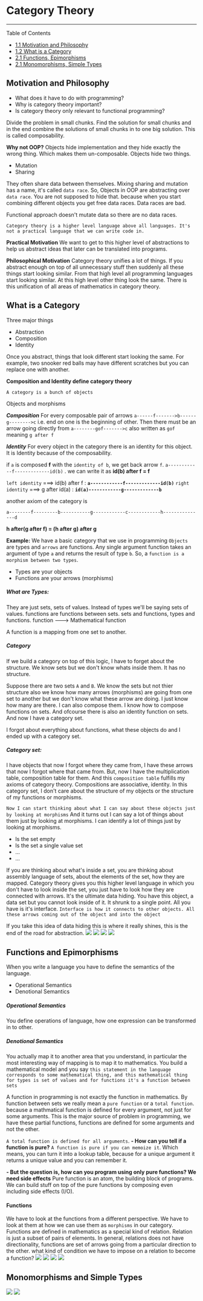 # Category Theory

---

Table of Contents

- [1.1 Motivation and Philosophy](#motivation-and-philosophy)
- [1.2 What is a Category](#what-is-a-category)
- [2.1 Functions, Epimorphisms](#functions-and-epimorphisms)
- [2.1 Monomorphisms, Simple Types](#monomorphisms-and-simple-types)

## Motivation and Philosophy

- What does it have to do with programming?
- Why is category theory important?
- Is category theory only relevant to functional programming?

Divide the problem in small chunks. Find the solution for small chunks and in the end combine the solutions of small chunks in to one big solution. This is called composability.

**Why not OOP?**
Objects hide implementation and they hide exactly the wrong thing. Which makes them un-composable.
Objects hide two things.

- Mutation
- Sharing

They often share data between themselves. Mixing sharing and mutation has a name, it's called `data race`.
So, Objects in OOP are abstracting over `data race`. You are not supposed to hide that. because when you start combining different objects you get free data races. Data races are bad.

Functional approach doesn't mutate data so there are no data races.

`Category theory is a higher level language above all languages. It's not a practical language that we can write code in.`

**Practical Motivation**
We want to get to this higher level of abstractions to help us abstract ideas that later can be translated into programs.

**Philosophical Motivation**
Category theory unifies a lot of things. If you abstract enough on top of all unnecessary stuff then suddenly all these things start looking similar. From that high level all programming languages start looking similar.
At this high level other thing look the same. There is this unification of all areas of mathematics in category theory.

## What is a Category

Three major things

- Abstraction
- Composition
- Identity

Once you abstract, things that look different start looking the same.
For example, two snooker red balls may have different scratches but you can replace one with another.

**Composition and Identity define category theory**

`A category is a bunch of objects`

Objects and morphisms

**_Composition_**
For every composable pair of arrows `a------f------->b------g-------->c` i.e. end on one is the beginning of other.
Then there must be an arrow going directly from `a--------gof------->c` also written as `gof` meaning `g after f`

**_Identity_**
For every object in the category there is an identity for this object.
It is Identity because of the composability.

if `a` is composed **f** with the `identity of b`, we get back arrow `f`.
`a------------f-------------id(b)` .
we can write it as **id(b) after f = f**

`left identity` ===> id(b) after f : **`a------------f-------------id(b)`**
`right identity` ===> g after id(a) : **`id(a)------------g-------------b`**

another axiom of the category is

`a--------f---------b-----------g------------c------------h---------------d`

**h after(g after f) = (h after g) after g**

**Example:**
We have a basic category that we use in programming
`Objects` are types and `arrows` are functions.
Any single argument function takes an argument of type `a` and returns the result of type `b`.
So, a `function is a morphism between two types`.

- Types are your objects
- Functions are your arrows (morphisms)

##### What are Types:

They are just sets, sets of values. Instead of types we'll be saying sets of values. functions are functions between sets. sets and functions, types and functions.
function ---> Mathematical function

A function is a mapping from one set to another.

##### Category

If we build a category on top of this logic, I have to forget about the structure.
We know sets but we don't know whats inside them. It has no structure.

Suppose there are two sets `A` and `B`. We know the sets but not thier structure also we know how many arrows (morphisms) are going from one set to another but we don't know what these arrow are doing. I just know how many are there. I can also compose them. I know how to compose functions on sets. And ofcourse there is also an identity function on sets. And now I have a category set.

I forgot about everything about functions, what these objects do and I ended up with a category set.

##### Category set:

I have objects that now I forgot where they came from, I have these arrows that now I forgot where that came from. But, now I have the multiplication table, composition table for them. And this `composition table` fulfills my axioms of category theory.
Compositions are associative, identity.
In this category set, I don't care about the structure of my objects or the structure of my functions or morphisms.

`Now I can start thinking about what I can say about these objects just by looking at morphisms`
And it turns out I can say a lot of things about them just by looking at morphisms.
I can identify a lot of things just by looking at morphisms.

- Is the set empty
- Is the set a single value set
- ...
- ...

If you are thinking about what's inside a set, you are thinking about assembly language of sets, about the elements of the set, how they are mapped. Category theory gives you this higher level language in which you don't have to look inside the set, you just have to look how they are connected with arrows. It's the ultimate data hiding. You have this object, a data set but you cannot look inside of it. It shrunk to a single point. All you have is it's interface.
`Interface is how it connects to other objects. All these arrows coming out of the object and into the object`

If you take this idea of data hiding this is where it really shines, this is the end of the road for abstraction.
![](https://lh3.googleusercontent.com/Ge1s-ZmLRuNZT9GLcKpvrRF0BkrtGaMXhDNFoy9BgxvJ2z7P9SzGawXVw6aJ3ZEw7LSSaen6TNlb2WZVEQ9rRubiFMD-B1BPzDIsgEOZAGMMv0E2sujPmfhgwXmexAOaI-5yxwEeQIJ79QOppTAmLAepTdl1NL_ZPo8RogfjJEqE2neumijCCjYV0epoc1RQ4WlFvHMgLzMuFFiGAC8OW6glZpgYqPMRNQ60D4pqvga-F9baPC4sGQCrCCpOWwAB55AdraM1eWrp0jVBqL2UZpEtPoP2k7fKnUttq5AHiLQs31sDFp4mkEJaJnxylsZZ3_Jhiga8QpS4XgI293jHfavYq2VPURXpDS7KF0ms_TcI4oNqkteVDejskQbJT5bxLnykAWVOTKNPbS4DupOqrpO65oDbbsKQ3ATC0ni9usAOSiiG4soo_LQGDIGbcZHrci0ryJItTzWnY8H4_BfllmXO0phv1AAOBOvntvv6dNuIo_sJwfToL8lvs89ZMvKZIhpc8Av3Mo1XyWT7Qd5eNyj-bY4YOry3rhVZa4LM2nrlfL78kHK6B1-beycIKUi1gW2J_xMPKEBUhOVJ052aTADo5lZT9a1cOkD0_mx0S5TniEILTQ1QnYFnaiYEWoWOu7achtOf_Pru8zKGOrixrZw=w1372-h1832-no)
![](https://lh3.googleusercontent.com/J-prFq5tTD7I-enuCDY-ZBi9w_DD2YMG76uo561HsNwZcPM9Zm0FKV60i5AWJe90TIIklQg1No2J9bwttHfVZAJ_70B9twBN2sRqwqvzheHE048axBPOxdXMZefKB387BoM1bjpoxzmqWFAfbtq0jc59MurT040myUQ1Kur0SUd_B7wgPnIjDzqNgqJaJjA_UkaYcI6C6KZcx4pcp2Lvby26b-0pCoJbexekDU7pNvp_7HKMEHXY7kcKtIlFMfCnz6U87-sEqRBwBTE2gCAgIAIhQ3GxqxoGh9F4WkjH66_8vYgmWccg8PccN6nhoHCqlDjeB-D4WkkADcLlGq_dtYfRUskkFcvDaMChryn8X8gqIa3j4c9Ri_nGfnKDPjtItIXcAU8VpN7CiN5jGqLZ3U4EyMDASdtJaV7Uk-SuEuwZUttUhE_FUpDdYoZxJoHZX_ePn0vQVEtWMumC964qOwDKHWlZw7ias58xhg8a6F7QJiB1SOph6HH3PmBKEWaZnJ4Z8PZNcplHjYZhygUqS5Bh_8z-3cDIywUs8c4XrBdnNOGcLXau8qqZoReb7kmaaTGFMb-Vmw2c-rJO-B0PNtyhTv7OsRXRASGgfu5oNd2SEyRWaXC8OQYhB98PCDyxIY2AxbGSngk3zkobQH7Epn8=w1672-h1832-no)
![](https://lh3.googleusercontent.com/vbAOXTdrSkHCXzrZj3uJfcmnjCWSXywYEJLRYFWu-VD0dhdPhTwcc2SgYOLCISInSnIezuwIA6-ddX4iXB1AEJL7ZoNjDZKaHmSZsFze5b30LKnjydi2tFhlYtQ3Z-q2PpIwgEuU85nbtzXuV-6LTSm0SSPr5LBVUaD5GyVPha6qj6BXOVR_YDT-Wwk1565cBPQm4SxiTCPBsAEwbctDEgTANxO6V2ooq4Q5XCMInkaIURV6AK7LQrNLaT3pA9vnetXIdhtmkm8JRNuKHpFU-KTiTZ7it-K_2FmZT2-HdTSRl_VT9USPVOBzsUUsdWcoJe_qxOLPfVJTOh5f0zdXoA1MnpTH7gQLILbtg0WCXxyzImuhIur2SdG9JRwjrVfPwZpu_Kz1sFYM4s2GUrw9WH4xbnbvQhJkCLLiUoEF58y1pvTpYHXnFVREPmwbp34EOvWi2h0eCoxbGEw0MrW5vXUZKWlUZcTT-NyfBWaLDzHI8R6r_qsBueOkbL29jLuY9xm5bWFAqEt7Q7OPI8MUeJbM-g7W2P2V-osjTcVw-S24nLfYTd2D1_thguiY_1pvbzo6GDVQck40PmxI94M9JCQ903IuO8g3-Vb61SToiP341vn4JpW98OkfECEumzuRBH_hAQss8Nwa-Q3XxtnKFnc=w1396-h1832-no)
![](https://lh3.googleusercontent.com/b8pWrimkP9A6iOedKNk1RPyBxV-yWhyI_5_exVMl_CLqHk0Ub_r5Oli57rlb8ULRE3PthUamhhR0tmxZhCinweHNFqJ3Ysq736MSzKf5Z_1IYu_VyGdt-R8_Vwe5pibNUdOw7BePgJkwwRWPyW4DeNXCOV_dtFHskKP-Jr50Plo_Ziw6Gx8eewvoifwP0UT4XaUxV72Rx5kuiemn-I_7q6aTXLwxw5yO7QNZGZjilWXIBvJpUhd4mKen6EUE5xJN-Snbn8vXGoWkdPlXOgB2GcxTtA3oK-vrpkLcdzYqfA39CBBqvim1zfl9ESaNuOGTMfweP0IRhbB9IOoNAwKc_PucbFDkBJDKmTYtb3B28AFqOpNoCTxZr6q1FgWpjieia59wjbUV8ebaAAyIu4fK7zYuWCxXz8nGjNrv87FlhwZkBxbhJ_EnrbMOIX0fsyIV1dEFbvrZWHSvLoA681Re8Jfb34tRgLnwLv9a0P5Fu6AIwUaKyNHGlpoLKvryOA8J9N66GsSg51uWodtTiFzQQgB8B0i-VARN7VQineBK3gGnOdknmVLwBPY4Wj1u26y0REnRqf97nhEtlxiP1_ik6QMHKMGaVFHwAfX_L2oVHSxCQ5eGfwx4ryC-4GxRIx7aulR59l0SFQyskJbMw8JAaf4=w2584-h760-no)

## Functions and Epimorphisms

When you write a language you have to define the semantics of the language.

- Operational Semantics
- Denotional Semantics

##### Operational Semantics

You define operations of language, how one expression can be transformed in to other.

##### Denotional Semantics

You actually map it to another area that you understand, in particular the most interesting way of mapping is to map it to mathematics. You build a mathematical model and you say `this statement in the language corresponds to some mathematical thing, and this mathematical thing for types is set of values and for functions it's a function between sets`

A function in programming is not exactly the function in mathematics. By function between sets we really mean a `pure function` or a `total function`. because a mathmatical function is defined for every argument, not just for some arguments. This is the major source of problem in programming, we have these partial functions, functions are defined for some arguments and not the other.

`A total function is defined for all arguments`.
**- How can you tell if a function is pure?**
`A function is pure if you can memoize it`. Which means, you can turn it into a lookup table, because for a unique argument it returns a unique value and you can remember it.

**- But the question is, how can you program using only pure functions? We need side effects**
Pure function is an atom, the building block of programs. We can build stuff on top of the pure functions by composing even including side effects (I/O).

#### Functions

We have to look at the functions from a different perspective. We have to look at them at how we can use them as `morphisms` in our category.
Functions are defined in mathematics as a special kind of relation.
Relation is just a subset of pairs of elements. In general, relations does not have directionality, functions are set of arrows going from a particular direction to the other.
what kind of condition we have to impose on a relation to become a function?
![](https://lh3.googleusercontent.com/jJvzE65oD9ktqeTFfkn74jDh4p5_UZ22-KLkrMNxdv712bMu3UGGGEGsObzMdSZ4T4PBFqrsDA9RLzoVnwbcW9th8kFVYhc0l0JMyh-u7urU887luWlHn285YxA_rkSU9YwCfxqxxBZ7RoaxobDRauHTVpAYj1YCJLQM-1q_CjSOx7Lj1jbtVoH8trC6cKi4hKik8OPEoWISGYqaN7WemxGsWqMnl7Wy5_FzMpgFySAKI-HSF9LqKCXiJIaHwGc9NNw_hoIgX63dKbptQmFdZ1WxoLzzyWvui_ThmqTflUBhCfTsgrYrp7ulhbZDV4CAgGPkPK-rg5Xv-g_7nLZMY9ZAhN7TUpwaKkaJfRtdpdc_VDV_UqhuP1G3cEP33Iijcw1BQ4i_awt4nFPBR1kFsT9pP73N7HxWIYFHAMAVznXq8Ht86Q8_5SYzZbpaGRshpX5GBaVePT_kQVJ5nFFEidauddwLfneKsdXmImPcbXll0tNG37OUaIskFND4KcrWWqBnbM-k0lu2ERs89jVhPpyZoe2DzaSD0fBystCVl_AuQDjVR2Csz1Jb149LjrIJF-42Jkr5chqsZoX5JbI92MJkJSDu1InJQ4lPw5WGTQzW-paXlZ5eCQiwJAfTc7Yn7eQTyITFUo63WNSODi715VA=w1812-h1834-no)
![](https://lh3.googleusercontent.com/0-fuWBUmZEw_YXH1W8gyaTqX2uK9LSU0-_srVc2kVYMQpSordNBebVlIqHQvJt8sDXStUh9QCNG8ZKBUkNIrbwPdabsr_cHFkQTXn5Enryd-L5WstxYpSUnyYJWte5d8SpjWMJi5KAAw6E3GN80f895uPH50UorkmVsLd7CdKvWuqmluLXmklw3MUkHB_N0J0pHhp9FzsvfCWg0PpVAnd9Gch_XohRUARjIIU9goH6Cr6_fY7TxGZuvW7ZlvsPyUFu6Vjv1HexGGY5HSP0z4MppHFinW57We8K3qYL1SAWq7fsWhbSQB8-zwT6SYSwdVfOqsoC0DtVlcXUQebxJmcWClA-vnq6f8-XZjB8J6clgSyPUMlKXa6CADeeF68bkT9AU4Y10kyqAUkDNiKOYrWjCDdzWjucm6aZGrceg5eF8CALFrtJqgadDBenYJMy69m8Rot9WSOptHBB4iscthKnp_Zaf6QZWsScgRwx8qEBZUXxOZMEafzTw_4U9TY7k0z6WHwFckwkE4Vc_8MpRtwHh74mU9JZoYMdBiCRnVYmDltO6NQBvM7GuQTq3rJpytWfMJnH_32ixyL0I3HLx-9F3SPt85_ILMuFXEYCTc4HT6bTkXHs6CLUDH65YNLb2LVeOvDD1S69HW_32prZdZUXw=w1542-h1832-no)
![](https://lh3.googleusercontent.com/HExUOTo_hemxnfqcp6gA5N1vZn4ej2tK0ewkIG8Ujg_tJunlN7gerUf_aPDR04RlTozf31pcFUsShoNBqVuw3JqWSYvSI_DCEBviQ2VF3eraNxQPCau8JdpA52AkuZeeu9aS4HIn5Jg-lhbQpE2dltjnCGLEiKdOAxm3v7_QdZRdq6tlY86VH3Xo_dWxwt4jJPrBMiFxib8tXCc0CthSUGfqWPbY-gGF5d8dvZG_nfeZ-ChsbSnPI431ts3s54urYESkfmpDxlNJebxb2aDg_nGsHBTGFj0_bPKZFRJIbg3ahZhruT3JFenKbeqk5MNv2eaPVGFJeq_vwkSzIIRrJpCXJ_1o8o_UOxuIzMYD_t0bT0f20oq1hwfdDxNMRivyklQBsUh7owZqcK0ZSUh8Zdp33R9LdZI_xp4BfEBDRvCNHOUyMrL-unfatnVdbjFxXWMZRYUmt-h-NsHNCJaLksI-fAl_M86WZV4K7fp_-yh5aSS8TPe7xtslQ91_R1e8o8AFTq7FKm3CiQ9Ce5ZjQM-uIdCXQuNBlAmmRgcSjGTlmL7jTqOrfhD7sAXlwjIS9Tbwq9VbXQ9HnrACaX7yO9MesR00OSGNVrc2cqiqBzdkPScgDQKY-eMO1-9dANsATFfkht-C1eu6Yf9Z4sXb7Kc=w1674-h1832-no)
![](https://lh3.googleusercontent.com/EXKiyfOcfE5cMtsSL1kXfluOoi9Dv98Iw10LhOQWAeXNXoaeqROIPgtapXefHsPJpE49rEjJCEvNBTQJ95w9MB8SSmfJapjps9-gRIbaIW66O1rq9ppUVUZE3Vr7IWp3L1i8qSg-RVaERC8NH43TmnuOltl9tDySisT52dXxROn1eUn--LocnFuGn0j5LT3Am0Hj6nmqmVSd9yvufHGmnPJX6IisbYDQ3RigdViTBrNS5pAbVxIvTENZYqSOiV1e0c_p4QxwxIuLcprV7lyFUQUcDmLWrCHfKFmw0djOvYMVa2qQptkjGSdAC8Q8ENX3q7wpTQb3_UJtBIOYLLkkKT-XZThcuELLqzn3O9fkc9XO0xMwN3abJTOXCe82-fhjqy3efC0GzSw1t8Te8-2fvLDG9tINccZEfG1lY6m2eW1dVkbvYZjwEMJ1oHQMvt_iTRyYF-ERYQ5RU1Ym1Pu8YBTlkvQGGY8UR0VkcKcygkOLQlhbx363DYF3x-7rFwZZu6MZEwQtvPaouHguTR84Z-vapZag8qB6e_q4ydsQsSzwblSX6s0f0tGUQZ2q4bhbTzsyVpj6M5eTh9t6deBuGQXryFwv-Cqjr2i47K1Lj5NtyLo9LC9iVOEvRjRchwvwaizcrpLLVN52iIMjItWgV6M=w2332-h1832-no)

## Monomorphisms and Simple Types

![](https://lh3.googleusercontent.com/QvCPbU2arwZPpiF-C6Txwk5q_gOUqM234XF_vw10k8gKfVWi8u9I3F5dCLkkn9I7YLeaO1J8svMbrrqD8e5yQ2i62BT2JXAna0vxqSQBFxADtAQb2H1ACBZzrZgYh_zdWCqypYqf7LcM1CY1HFd-Vk3Dqb05amJ4qlZRSRIZMZOLKRMc7getPrYuIFi9mtUhUyxi0mmoi-IVtTDm2YzCK4hjrDdVdGjutG-zqpNJg3DbLuvGILKaTFeHCuyjpvlsuNz4dDjuOQ7WnUYzpc1vnWGafIIMwv2t1BYSApnjlGE2V2JDpN8h1NCAteVF5j4Kgrt0WgxLiGNEHkX4DZ93mchEg07u-q1DfrJVtMflJOh4PmLUElEyROzy5Z9s49emE5QHP205qDgG-IAQu7OoN_v8VR-i08sNDwTj6viz6i-GUoYtg5wYKP9fpHC8Bfz8eq8driQ0-kwGCmhckyvWNdjlYrtZTMEoCceGfLS9W-w218V45SFWkNhTgAMIXmLpUUF6SapjmsImHy7qiPc71wUjh-tACuOgxl9M6ZAi13Yvq28oInCtgU_njhuSuoPCac6YD25tCqeEtudIHxzfro183WVIIkFNU0ODCErrYWzm1svQpeUTbczKbS8LYpDz08LY5mD-CPipshIqODMl3EQ=w1616-h1834-no)
![](https://lh3.googleusercontent.com/75nkAxGfzl4RaMyGHnprBYXZnW1XzdtEPDTdBW8zqgbP9xBxzTIPZe0SQomrEByEwn-qux8dbozhD_X82IevC9cPcLmFycmVfPxW_XymvSG_UTTQO5vMzKL-iDwgd3jQKHDuSfuLGkFtGQltla2Y_N9PObzAmbCt3ivEYoQ3fhnQoAdu4_jqAeP9DXLbh0lZ7B1eL2tTT8glBCaBBDiUSGcQo2BcfoUrRw5XP09Zd-XnuqqC3l4PTHFyNdH1oApdakwRvR6oyQOt9yCWHS4oZAVqnIKfB8E_UlA-SJfNnbr9izJuxpjI6HIC4vHdXwL7eYBIbVKvjyXjyeV_X91ZHCvVKzi79e2zI4aSIuoNGhENYDtN1wUP3X_mQIdkE3G84Z2E9IAeefXNQQAktbF8PaSHVFyBqN3JTmhfP8t9ZRFU-ylHToJfWQv2gR8dETqWSwSmkQ7--2T02lP5r7lkdDEKEshGRkZe-9YKdpjNaT5EItaXtMDF0q_HWWO6jFwAcpoKn-Z600J2YPWdlpdVKCtfg9hFdeJo5cC33CdMAyH9KeJj5qgKtHtrKPRV_sPmMEfTwfvbGfwAPU8PE1BxqarcHEzqnlq0uWIdbkU9tnHGGwtB9XHKL2wrIKkykXWKFyooIjDfcPPJ2kw514VCNDw=w2132-h1532-no)

